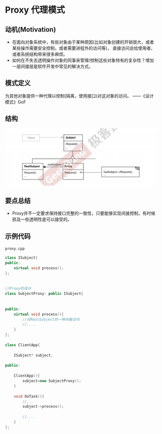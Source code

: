 # Proxy 代理模式

## 动机(Motivation)

+ 在面向对象系统中，有些对象由于某种原因(比如对象创建的开销很大，或者某些操作需要安全控制，或者需要进程外的访问等)，
  直接访问会给使用者、或者系统结构带来很多麻烦。
+ 如何在不失去透明操作对象的同事来管理/控制这些对象特有的复杂性？增加一层间接层是软件开发中常见的解决方式。

## 模式定义

为其他对象提供一种代理以控制(隔离，使用接口)对这对象的访问。
																				——《设计模式》GoF

## 结构

![微信截图_20200827102503](picture\微信截图_20200827102503.png)

## 要点总结

+ Proxy并不一定要求保持接口完整的一致性，只要能够实现间接控制，有时候损及一些透明性是可以接受的。

## 示例代码

`proxy.cpp`

```c++
class ISubject{
public:
    virtual void process();
};


//Proxy的设计
class SubjectProxy: public ISubject{
    
    
public:
    virtual void process(){
        //对RealSubject的一种间接访问
        //....
    }
};

class ClientApp{
    
    ISubject* subject;
    
public:
    
    ClientApp(){
        subject=new SubjectProxy();
    }
    
    void DoTask(){
        //...
        subject->process();
        
        //....
    }
};
```

